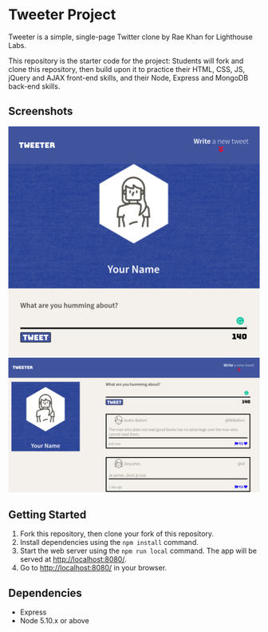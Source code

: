 # Tweeter Project

Tweeter is a simple, single-page Twitter clone by Rae Khan for Lighthouse Labs.

This repository is the starter code for the project: Students will fork and clone this repository, then build upon it to practice their HTML, CSS, JS, jQuery and AJAX front-end skills, and their Node, Express and MongoDB back-end skills.

## Screenshots
!["Screenshot of Tweeter Tablet View"](https://github.com/raejkhan96/tweeter/blob/master/docs/tweeter-tablet-view.png?raw=true)
!["Screenshot of Tweeter Desktop View"](https://github.com/raejkhan96/tweeter/blob/master/docs/tweeter-desktop-view.png?raw=true)


## Getting Started

1. Fork this repository, then clone your fork of this repository.
2. Install dependencies using the `npm install` command.
3. Start the web server using the `npm run local` command. The app will be served at <http://localhost:8080/>.
4. Go to <http://localhost:8080/> in your browser.

## Dependencies

- Express
- Node 5.10.x or above
